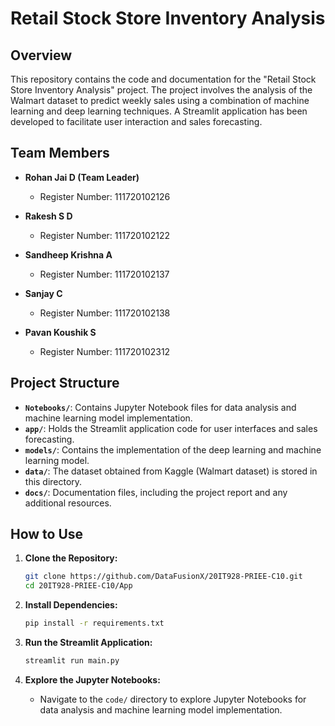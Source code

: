# Retail Stock Store Inventory Analysis

## Overview

This repository contains the code and documentation for the "Retail Stock Store Inventory Analysis" project. The project involves the analysis of the Walmart dataset to predict weekly sales using a combination of machine learning and deep learning techniques. A Streamlit application has been developed to facilitate user interaction and sales forecasting.

## Team Members

- **Rohan Jai D (Team Leader)**

  - Register Number: 111720102126

- **Rakesh S D**

  - Register Number: 111720102122

- **Sandheep Krishna A**

  - Register Number: 111720102137

- **Sanjay C**

  - Register Number: 111720102138

- **Pavan Koushik S**
  - Register Number: 111720102312

## Project Structure

- **`Notebooks/`**: Contains Jupyter Notebook files for data analysis and machine learning model implementation.
- **`app/`**: Holds the Streamlit application code for user interfaces and sales forecasting.
- **`models/`**: Contains the implementation of the deep learning and machine learning model.
- **`data/`**: The dataset obtained from Kaggle (Walmart dataset) is stored in this directory.
- **`docs/`**: Documentation files, including the project report and any additional resources.

## How to Use

1. **Clone the Repository:**

   ```bash
   git clone https://github.com/DataFusionX/20IT928-PRIEE-C10.git
   cd 20IT928-PRIEE-C10/App
   ```

2. **Install Dependencies:**

   ```bash
   pip install -r requirements.txt
   ```

3. **Run the Streamlit Application:**

   ```bash
   streamlit run main.py
   ```

4. **Explore the Jupyter Notebooks:**
   - Navigate to the `code/` directory to explore Jupyter Notebooks for data analysis and machine learning model implementation.
